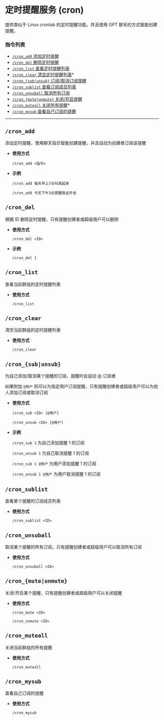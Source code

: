 # 定时提醒服务 (cron)

提供类似于 Linux crontab 的定时提醒功能，并且使用 GPT 聊天的方式智能创建提醒。

###  指令列表

- [`/cron_add` 添加定时提醒](#cron_add)
- [`/cron_del` 删除定时提醒](#cron_del)
- [`/cron_list` 查看定时提醒列表](#cron_list)
- [`/cron_clear` 清空定时提醒列表](#cron_clear)*
- [`/cron_{sub|unsub}` 订阅/取消订阅提醒](#cron_sub)
- [`/cron_sublist` 查看订阅成员列表](#cron_sublist)
- [`/cron_unsuball` 取消所有订阅](#cron_unsuball)
- [`/cron_{mute|unmute}` 关闭/开启提醒](#cron_mute)
- [`/cron_muteall` 关闭所有提醒](#cron_muteall)*
- [`/cron_mysub` 查看自己订阅的提醒](#cron_mysub)

---

## `/cron_add`

添加定时提醒，使用聊天指示智能创建提醒，并且自动为创建者订阅该提醒

- **使用方式**

    `/cron_add <指令>`

- **示例**

    `/cron_add 每天早上7点叫我起床`

    `/cron_add 今天下午3点提醒我去开会`


## `/cron_del`

根据 ID 删除定时提醒，只有提醒创建者或超级用户可以删除

- **使用方式**

    `/cron_del <ID>`

- **示例**

    `/cron_del 1`


## `/cron_list`

查看当前群组的定时提醒列表

- **使用方式**

    `/cron_list`


## `/cron_clear`

清空当前群组的定时提醒列表

- **使用方式**

    `/cron_clear`


## `/cron_{sub|unsub}`

为自己添加/取消某个提醒的订阅，提醒时会自动 @ 订阅者

如果附加 `@用户` 则可以为指定用户订阅提醒，只有提醒创建者或超级用户可以为他人添加订阅或取消订阅

- **使用方式**

    `/cron_sub <ID> [@用户]`

    `/cron_unsub <ID> [@用户]`

- **示例**

    `/cron_sub 1` 为自己添加提醒 1 的订阅

    `/cron_unsub 1` 为自己取消提醒 1 的订阅

    `/cron_sub 1 @用户` 为用户添加提醒 1 的订阅

    `/cron_unsub 1 @用户` 为用户取消提醒 1 的订阅



## `/cron_sublist`

查看某个提醒的订阅成员列表

- **使用方式**

    `/cron_sublist <ID>`


## `/cron_unsuball`

取消某个提醒的所有订阅，只有提醒创建者或超级用户可以取消所有订阅

- **使用方式**

    `/cron_unsuball <ID>`


## `/cron_{mute|unmute}`

关闭/开启某个提醒，只有提醒创建者或超级用户可以关闭提醒

- **使用方式**

    `/cron_mute <ID>`

    `/cron_unmute <ID>`


## `/cron_muteall`

关闭当前群组的所有提醒

- **使用方式**

    `/cron_muteall`


## `/cron_mysub`

查看自己订阅的提醒

- **使用方式**

    `/cron_mysub`